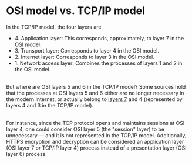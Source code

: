 # OSI model vs. TCP/IP model

In the TCP/IP model, the four layers are

* 4\. Application layer: This corresponds, approximately, to layer 7 in the OSI model.
* 3\. Transport layer: Corresponds to layer 4 in the OSI model.
* 2\. Internet layer: Corresponds to layer 3 in the OSI model.
* 1\. Network access layer: Combines the processes of layers 1 and 2 in the OSI model.

\
But where are OSI layers 5 and 6 in the TCP/IP model? Some sources hold that the processes at OSI layers 5 and 6 either are no longer necessary in the modern Internet, or actually belong to [layers 7](https://www.cloudflare.com/learning/ddos/what-is-layer-7/) and 4 (represented by layers 4 and 3 in the TCP/IP model).

\
For instance, since the TCP protocol opens and maintains sessions at OSI layer 4, one could consider OSI layer 5 (the "session" layer) to be unnecessary — and it is not represented in the TCP/IP model. Additionally, HTTPS encryption and decryption can be considered an application layer (OSI layer 7 or TCP/IP layer 4) process instead of a presentation layer (OSI layer 6) process.



